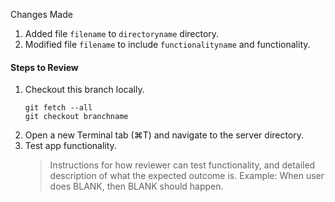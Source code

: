 Changes Made

1. Added file `filename` to `directoryname` directory.
1. Modified file `filename` to include `functionalityname` and functionality.
   

#### Steps to Review

1. Checkout this branch locally.
   ```
   git fetch --all
   git checkout branchname
   ```
2. Open a new Terminal tab (⌘T) and navigate to the server directory.
3. Test app functionality.
   > Instructions for how reviewer can test functionality, and detailed description of what the expected outcome is.
   > Example: When user does BLANK, then BLANK should happen.

